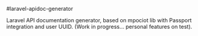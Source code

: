 #laravel-apidoc-generator

Laravel API documentation generator, based on mpociot lib with Passport integration and user UUID.
(Work in progress... personal features on test).